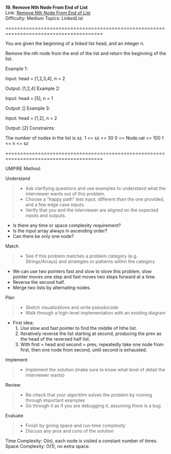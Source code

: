 **19. Remove Nth Node From End of List**  
Link: [Remove Nth Node From End of List](https://neetcode.io/problems/remove-node-from-end-of-linked-list?list=neetcode150)  
Difficulty: Medium
Topics: LinkedList

=======================================================================================

You are given the beginning of a linked list head, and an integer n.

Remove the nth node from the end of the list and return the beginning of the list.

Example 1:

Input: head = [1,2,3,4], n = 2

Output: [1,2,4]
Example 2:

Input: head = [5], n = 1

Output: []
Example 3:

Input: head = [1,2], n = 2

Output: [2]
Constraints:

The number of nodes in the list is sz.
1 <= sz <= 30
0 <= Node.val <= 100
1 <= n <= sz

=======================================================================================

UMPIRE Method:

Understand
> - Ask clarifying questions and use examples to understand what the interviewer wants out of this problem.
> - Choose a “happy path” test input, different than the one provided, and a few edge case inputs.
> - Verify that you and the interviewer are aligned on the expected inputs and outputs.
- Is there any time or space complexity requirement?
- Is the input array always in ascending order?
- Can there be only one node?
    
Match
> - See if this problem matches a problem category (e.g. Strings/Arrays) and strategies or patterns within the category
- We can use two pointers fast and slow to slove this problem, slow pointer moves one step and fast moves two steps forward at a time.
- Reverse the second half.
- Merge two lists by alternating nodes.
  
Plan
> - Sketch visualizations and write pseudocode
> - Walk through a high-level implementation with an existing diagram
- First idea:
  1. Use slow and fast pointer to find the middle of hthe list.
  2. Iteratively reverse the list starting at second, producing the prev as the head of the reversed half list.
  3. With first = head and second = prev, repeatedly take one node from first, then one node from second, until second is exhausted.
     
Implement
> - Implement the solution (make sure to know what level of detail the interviewer wants)

Review
> - Re-check that your algorithm solves the problem by running through important examples
> - Go through it as if you are debugging it, assuming there is a bug

Evaluate
> - Finish by giving space and run-time complexity
> - Discuss any pros and cons of the solution

Time Complexity: O(n), each node is visited a constant number of times.
Space Complexity: O(1), no extra space.
